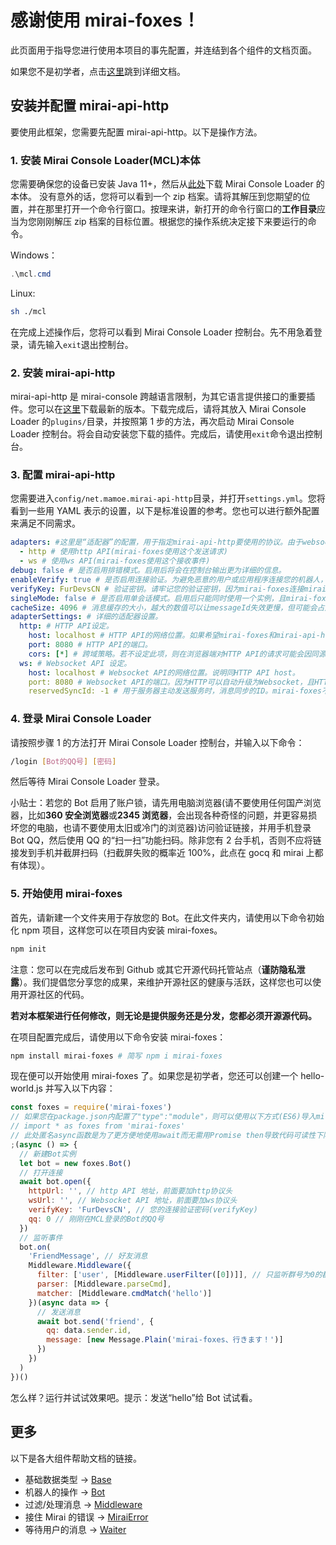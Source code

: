# 感谢使用 mirai-foxes！

此页面用于指导您进行使用本项目的事先配置，并连结到各个组件的文档页面。

如果您不是初学者，点击[这里](#更多)跳到详细文档。

## 安装并配置 mirai-api-http

要使用此框架，您需要先配置 mirai-api-http。以下是操作方法。

### 1. 安装 Mirai Console Loader(MCL)本体

   您需要确保您的设备已安装 Java 11+，然后从[此处](https://github.com/iTXTech/mirai-console-loader/releases)下载 Mirai Console Loader 的本体。
   没有意外的话，您将可以看到一个 zip 档案。请将其解压到您期望的位置，并在那里打开一个命令行窗口。按理来讲，新打开的命令行窗口的**工作目录**应当为您刚刚解压 zip 档案的目标位置。根据您的操作系统决定接下来要运行的命令。

   Windows：

   ```powershell
   .\mcl.cmd
   ```

   Linux:

   ```bash
   sh ./mcl
   ```

   在完成上述操作后，您将可以看到 Mirai Console Loader 控制台。先不用急着登录，请先输入`exit`退出控制台。

### 2. 安装 mirai-api-http

   mirai-api-http 是 mirai-console 跨越语言限制，为其它语言提供接口的重要插件。您可以在[这里](https://github.com/project-mirai/mirai-api-http/releases)下载最新的版本。下载完成后，请将其放入 Mirai Console Loader 的`plugins/`目录，并按照第 1 步的方法，再次启动 Mirai Console Loader 控制台。将会自动安装您下载的插件。完成后，请使用`exit`命令退出控制台。

### 3. 配置 mirai-api-http

   您需要进入`config/net.mamoe.mirai-api-http`目录，并打开`settings.yml`。您将看到一些用 YAML 表示的设置，以下是标准设置的参考。您也可以进行额外配置来满足不同需求。

   ```yaml
   adapters: #这里是“适配器”的配置，用于指定mirai-api-http要使用的协议。由于websocket协议目前还不支持上传文件，请同时使用2个。
     - http # 使用http API(mirai-foxes使用这个发送请求)
     - ws # 使用ws API(mirai-foxes使用这个接收事件)
   debug: false # 是否启用排错模式。启用后将会在控制台输出更为详细的信息。
   enableVerify: true # 是否启用连接验证。为避免恶意的用户或应用程序连接您的机器人，建议保持打开状态。
   verifyKey: FurDevsCN # 验证密钥。请牢记您的验证密钥，因为mirai-foxes连接mirai-api-http时必须指定此项。
   singleMode: false # 是否启用单会话模式。启用后只能同时使用一个实例，且mirai-foxes不兼容，请勿开启。
   cacheSize: 4096 # 消息缓存的大小，越大的数值可以让messageId失效更慢，但可能会占用更多的系统资源。
   adapterSettings: # 详细的适配器设置。
     http: # HTTP API设定。
       host: localhost # HTTP API的网络位置。如果希望mirai-foxes和mirai-api-http在同一台设备上运行，请设定为localhost，否则您可以使用IP地址。
       port: 8080 # HTTP API的端口。
       cors: [*] # 跨域策略。若不设定此项，则在浏览器端对HTTP API的请求可能会因同源策略而无法正常使用。
     ws: # Websocket API 设定。
       host: localhost # Websocket API的网络位置。说明同HTTP API host。
       port: 8080 # Websocket API的端口。因为HTTP可以自动升级为Websocket，且HTTP API和Websocket API路径无冲突，故允许重复端口。
       reservedSyncId: -1 # 用于服务器主动发送服务时，消息同步的ID。mirai-foxes不使用ws向服务器发送消息，故可以设定为任意值。
   ```

### 4. 登录 Mirai Console Loader

   请按照步骤 1 的方法打开 Mirai Console Loader 控制台，并输入以下命令：

   ```bash
   /login [Bot的QQ号] [密码]
   ```

   然后等待 Mirai Console Loader 登录。

   小贴士：若您的 Bot 启用了账户锁，请先用电脑浏览器(请不要使用任何国产浏览器，比如**360 安全浏览器**或**2345 浏览器**，会出现各种奇怪的问题，并更容易损坏您的电脑，也请不要使用太旧或冷门的浏览器)访问验证链接，并用手机登录 Bot QQ，然后使用 QQ 的“扫一扫”功能扫码。除非您有 2 台手机，否则不应将链接发到手机并截屏扫码（扫截屏失败的概率近 100%，此点在 gocq 和 mirai 上都有体现）。

### 5. 开始使用 mirai-foxes

   首先，请新建一个文件夹用于存放您的 Bot。在此文件夹内，请使用以下命令初始化 npm 项目，这样您可以在项目内安装 mirai-foxes。

   ```bash
   npm init
   ```

   注意：您可以在完成后发布到 Github 或其它开源代码托管站点（**谨防隐私泄露**）。我们提倡您分享您的成果，来维护开源社区的健康与活跃，这样您也可以使用开源社区的代码。

   **若对本框架进行任何修改，则无论是提供服务还是分发，您都必须开源源代码。**

   在项目配置完成后，请使用以下命令安装 mirai-foxes：

   ```bash
   npm install mirai-foxes # 简写 npm i mirai-foxes
   ```

   现在便可以开始使用 mirai-foxes 了。如果您是初学者，您还可以创建一个 hello-world.js 并写入以下内容：

   ```js
   const foxes = require('mirai-foxes')
   // 如果您在package.json内配置了"type":"module"，则可以使用以下方式(ES6)导入mirai-foxes：
   // import * as foxes from 'mirai-foxes'
   // 此处匿名async函数是为了更方便地使用await而无需用Promise then导致代码可读性下降
   ;(async () => {
     // 新建Bot实例
     let bot = new foxes.Bot()
     // 打开连接
     await bot.open({
       httpUrl: '', // http API 地址，前面要加http协议头
       wsUrl: '', // Websocket API 地址，前面要加ws协议头
       verifyKey: 'FurDevsCN', // 您的连接验证密码(verifyKey)
       qq: 0 // 刚刚在MCL登录的Bot的QQ号
     })
     // 监听事件
     bot.on(
       'FriendMessage', // 好友消息
       Middleware.Middleware({
         filter: ['user', [Middleware.userFilter([0])]], // 只监听群号为0的群
         parser: [Middleware.parseCmd],
         matcher: [Middleware.cmdMatch('hello')]
       })(async data => {
         // 发送消息
         await bot.send('friend', {
           qq: data.sender.id,
           message: [new Message.Plain('mirai-foxes、行きます！')]
         })
       })
     )
   })()
   ```

   怎么样？运行并试试效果吧。提示：发送“hello”给 Bot 试试看。

## 更多

以下是各大组件帮助文档的链接。

- 基础数据类型 -> [Base](Base.md)
- 机器人的操作 -> [Bot](Bot/README.md)
- 过滤/处理消息 -> [Middleware](Middleware.md)
- 接住 Mirai 的错误 -> [MiraiError](MiraiError.md)
- 等待用户的消息 -> [Waiter](Waiter.md)
